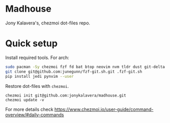 # Madhouse

Jony Kalavera's, chezmoi dot-files repo.

# Quick setup

Install required tools. For arch:
```bash
sudo pacman -Sy chezmoi fzf fd bat btop neovim nvm tldr dust git-delta btop
git clone git@github.com:junegunn/fzf-git.sh.git .fzf-git.sh
pip install jedi pynvim --user
```

Restore dot-files with `chezmoi`.
```
chezmoi init git@github.com:jonykalavera/madhouse.git
chezmoi update -v
```
For more details check https://www.chezmoi.io/user-guide/command-overview/#daily-commands
